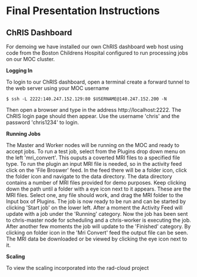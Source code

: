 Final Presentation Instructions
===============================

ChRIS Dashboard
---------------

For demoing we have installed our own ChRIS dashboard web host using code from the Boston Childrens Hospital
configured to run processing jobs on our MOC cluster.

**Logging In**

To login to our ChRIS dashboard, open a terminal create a forward tunnel to the web server using your MOC username

    $ ssh -L 2222:140.247.152.129:80 $USERNAME@140.247.152.200 -N

Then open a browser and type in the address http://localhost:2222. The ChRIS login page should then appear. Use the
username 'chris' and the password 'chris1234' to login.

**Running Jobs**

The Master and Worker nodes will be running on the MOC and ready to accept jobs. To run a test job, select from the
Plugins drop down menu on the left 'mri_convert'. This ouputs a coverted MRI files to a specified file type. To run the 
plugin an input MRI file is needed, so in the activity feed click on the 'File Broswer' feed. In the feed there will be
a folder icon, click the folder icon and navigate to the data directory. The data directory contains a number of MRI
files provided for demo purposes. Keep clicking down the path until a folder with a eye icon next to it appears. These
are the MRI files. Select one, any file should work, and drag the MRI folder to the Input box of Plugins. The job is now
ready to be run and can be started by clicking 'Start job' on the lower left. After a moment the Activity Feed will 
update with a job under the 'Running' category. Now the job has been sent to chris-master node for scheduling and a
chris-worker is executing the job. After another few moments the job will update to the 'Finished' category. By
clicking on folder icon in the 'Mri Convert' feed the output file can be seen. The MRI data be downloaded or be viewed
by clicking the eye icon next to it.

**Scaling**

To view the scaling incorporated into the rad-cloud project

